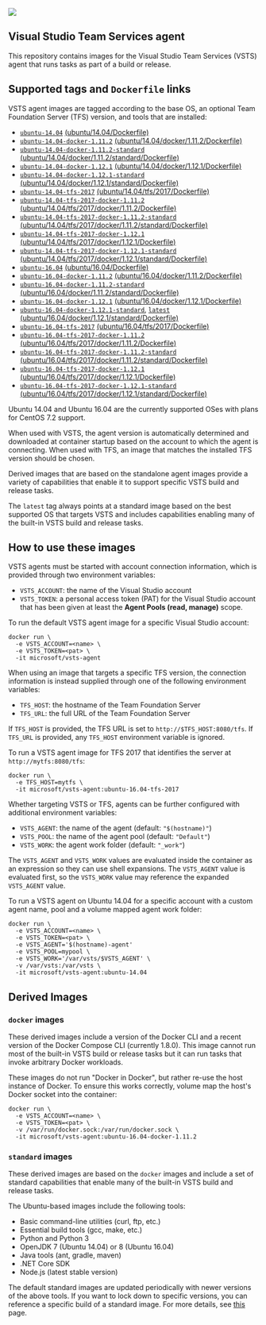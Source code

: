 ![](https://github.com/microsoft/vsts-agent-docker/raw/master/images/vsts.png)

## Visual Studio Team Services agent
This repository contains images for the Visual Studio Team Services (VSTS) agent that runs tasks as part of a build or release.

## Supported tags and `Dockerfile` links
VSTS agent images are tagged according to the base OS, an optional Team Foundation Server (TFS) version, and tools that are installed:

- [`ubuntu-14.04`](https://github.com/microsoft/vsts-agent-docker/blob/21a1290f988e996b3737803ec58b13c79209bdce/ubuntu/14.04/Dockerfile) [(ubuntu/14.04/Dockerfile)](https://github.com/microsoft/vsts-agent-docker/blob/21a1290f988e996b3737803ec58b13c79209bdce/ubuntu/14.04/Dockerfile)
- [`ubuntu-14.04-docker-1.11.2`](https://github.com/microsoft/vsts-agent-docker/blob/21a1290f988e996b3737803ec58b13c79209bdce/ubuntu/14.04/docker/1.11.2/Dockerfile) [(ubuntu/14.04/docker/1.11.2/Dockerfile)](https://github.com/microsoft/vsts-agent-docker/blob/21a1290f988e996b3737803ec58b13c79209bdce/ubuntu/14.04/docker/1.11.2/Dockerfile)
- [`ubuntu-14.04-docker-1.11.2-standard`](https://github.com/microsoft/vsts-agent-docker/blob/21a1290f988e996b3737803ec58b13c79209bdce/ubuntu/14.04/docker/1.11.2/standard/Dockerfile) [(ubuntu/14.04/docker/1.11.2/standard/Dockerfile)](https://github.com/microsoft/vsts-agent-docker/blob/21a1290f988e996b3737803ec58b13c79209bdce/ubuntu/14.04/docker/1.11.2/standard/Dockerfile)
- [`ubuntu-14.04-docker-1.12.1`](https://github.com/microsoft/vsts-agent-docker/blob/21a1290f988e996b3737803ec58b13c79209bdce/ubuntu/14.04/docker/1.12.1/Dockerfile) [(ubuntu/14.04/docker/1.12.1/Dockerfile)](https://github.com/microsoft/vsts-agent-docker/blob/21a1290f988e996b3737803ec58b13c79209bdce/ubuntu/14.04/docker/1.12.1/Dockerfile)
- [`ubuntu-14.04-docker-1.12.1-standard`](https://github.com/microsoft/vsts-agent-docker/blob/21a1290f988e996b3737803ec58b13c79209bdce/ubuntu/14.04/docker/1.12.1/standard/Dockerfile) [(ubuntu/14.04/docker/1.12.1/standard/Dockerfile)](https://github.com/microsoft/vsts-agent-docker/blob/21a1290f988e996b3737803ec58b13c79209bdce/ubuntu/14.04/docker/1.12.1/standard/Dockerfile)
- [`ubuntu-14.04-tfs-2017`](https://github.com/microsoft/vsts-agent-docker/blob/21a1290f988e996b3737803ec58b13c79209bdce/ubuntu/14.04/tfs/2017/Dockerfile) [(ubuntu/14.04/tfs/2017/Dockerfile)](https://github.com/microsoft/vsts-agent-docker/blob/21a1290f988e996b3737803ec58b13c79209bdce/ubuntu/14.04/tfs/2017/Dockerfile)
- [`ubuntu-14.04-tfs-2017-docker-1.11.2`](https://github.com/microsoft/vsts-agent-docker/blob/21a1290f988e996b3737803ec58b13c79209bdce/ubuntu/14.04/tfs/2017/docker/1.11.2/Dockerfile) [(ubuntu/14.04/tfs/2017/docker/1.11.2/Dockerfile)](https://github.com/microsoft/vsts-agent-docker/blob/21a1290f988e996b3737803ec58b13c79209bdce/ubuntu/14.04/tfs/2017/docker/1.11.2/Dockerfile)
- [`ubuntu-14.04-tfs-2017-docker-1.11.2-standard`](https://github.com/microsoft/vsts-agent-docker/blob/21a1290f988e996b3737803ec58b13c79209bdce/ubuntu/14.04/tfs/2017/docker/1.11.2/standard/Dockerfile) [(ubuntu/14.04/tfs/2017/docker/1.11.2/standard/Dockerfile)](https://github.com/microsoft/vsts-agent-docker/blob/21a1290f988e996b3737803ec58b13c79209bdce/ubuntu/14.04/tfs/2017/docker/1.11.2/standard/Dockerfile)
- [`ubuntu-14.04-tfs-2017-docker-1.12.1`](https://github.com/microsoft/vsts-agent-docker/blob/21a1290f988e996b3737803ec58b13c79209bdce/ubuntu/14.04/tfs/2017/docker/1.12.1/Dockerfile) [(ubuntu/14.04/tfs/2017/docker/1.12.1/Dockerfile)](https://github.com/microsoft/vsts-agent-docker/blob/21a1290f988e996b3737803ec58b13c79209bdce/ubuntu/14.04/tfs/2017/docker/1.12.1/Dockerfile)
- [`ubuntu-14.04-tfs-2017-docker-1.12.1-standard`](https://github.com/microsoft/vsts-agent-docker/blob/21a1290f988e996b3737803ec58b13c79209bdce/ubuntu/14.04/tfs/2017/docker/1.12.1/standard/Dockerfile) [(ubuntu/14.04/tfs/2017/docker/1.12.1/standard/Dockerfile)](https://github.com/microsoft/vsts-agent-docker/blob/21a1290f988e996b3737803ec58b13c79209bdce/ubuntu/14.04/tfs/2017/docker/1.12.1/standard/Dockerfile)
- [`ubuntu-16.04`](https://github.com/microsoft/vsts-agent-docker/blob/21a1290f988e996b3737803ec58b13c79209bdce/ubuntu/16.04/Dockerfile) [(ubuntu/16.04/Dockerfile)](https://github.com/microsoft/vsts-agent-docker/blob/21a1290f988e996b3737803ec58b13c79209bdce/ubuntu/16.04/Dockerfile)
- [`ubuntu-16.04-docker-1.11.2`](https://github.com/microsoft/vsts-agent-docker/blob/21a1290f988e996b3737803ec58b13c79209bdce/ubuntu/16.04/docker/1.11.2/Dockerfile) [(ubuntu/16.04/docker/1.11.2/Dockerfile)](https://github.com/microsoft/vsts-agent-docker/blob/21a1290f988e996b3737803ec58b13c79209bdce/ubuntu/16.04/docker/1.11.2/Dockerfile)
- [`ubuntu-16.04-docker-1.11.2-standard`](https://github.com/microsoft/vsts-agent-docker/blob/21a1290f988e996b3737803ec58b13c79209bdce/ubuntu/16.04/docker/1.11.2/standard/Dockerfile) [(ubuntu/16.04/docker/1.11.2/standard/Dockerfile)](https://github.com/microsoft/vsts-agent-docker/blob/21a1290f988e996b3737803ec58b13c79209bdce/ubuntu/16.04/docker/1.11.2/standard/Dockerfile)
- [`ubuntu-16.04-docker-1.12.1`](https://github.com/microsoft/vsts-agent-docker/blob/21a1290f988e996b3737803ec58b13c79209bdce/ubuntu/16.04/docker/1.12.1/Dockerfile) [(ubuntu/16.04/docker/1.12.1/Dockerfile)](https://github.com/microsoft/vsts-agent-docker/blob/21a1290f988e996b3737803ec58b13c79209bdce/ubuntu/16.04/docker/1.12.1/Dockerfile)
- [`ubuntu-16.04-docker-1.12.1-standard`](https://github.com/microsoft/vsts-agent-docker/blob/21a1290f988e996b3737803ec58b13c79209bdce/ubuntu/16.04/docker/1.12.1/standard/Dockerfile), [`latest`](https://github.com/microsoft/vsts-agent-docker/blob/21a1290f988e996b3737803ec58b13c79209bdce/ubuntu/16.04/docker/1.12.1/standard/Dockerfile) [(ubuntu/16.04/docker/1.12.1/standard/Dockerfile)](https://github.com/microsoft/vsts-agent-docker/blob/21a1290f988e996b3737803ec58b13c79209bdce/ubuntu/16.04/docker/1.12.1/standard/Dockerfile)
- [`ubuntu-16.04-tfs-2017`](https://github.com/microsoft/vsts-agent-docker/blob/21a1290f988e996b3737803ec58b13c79209bdce/ubuntu/16.04/tfs/2017/Dockerfile) [(ubuntu/16.04/tfs/2017/Dockerfile)](https://github.com/microsoft/vsts-agent-docker/blob/21a1290f988e996b3737803ec58b13c79209bdce/ubuntu/16.04/tfs/2017/Dockerfile)
- [`ubuntu-16.04-tfs-2017-docker-1.11.2`](https://github.com/microsoft/vsts-agent-docker/blob/21a1290f988e996b3737803ec58b13c79209bdce/ubuntu/16.04/tfs/2017/docker/1.11.2/Dockerfile) [(ubuntu/16.04/tfs/2017/docker/1.11.2/Dockerfile)](https://github.com/microsoft/vsts-agent-docker/blob/21a1290f988e996b3737803ec58b13c79209bdce/ubuntu/16.04/tfs/2017/docker/1.11.2/Dockerfile)
- [`ubuntu-16.04-tfs-2017-docker-1.11.2-standard`](https://github.com/microsoft/vsts-agent-docker/blob/21a1290f988e996b3737803ec58b13c79209bdce/ubuntu/16.04/tfs/2017/docker/1.11.2/standard/Dockerfile) [(ubuntu/16.04/tfs/2017/docker/1.11.2/standard/Dockerfile)](https://github.com/microsoft/vsts-agent-docker/blob/21a1290f988e996b3737803ec58b13c79209bdce/ubuntu/16.04/tfs/2017/docker/1.11.2/standard/Dockerfile)
- [`ubuntu-16.04-tfs-2017-docker-1.12.1`](https://github.com/microsoft/vsts-agent-docker/blob/21a1290f988e996b3737803ec58b13c79209bdce/ubuntu/16.04/tfs/2017/docker/1.12.1/Dockerfile) [(ubuntu/16.04/tfs/2017/docker/1.12.1/Dockerfile)](https://github.com/microsoft/vsts-agent-docker/blob/21a1290f988e996b3737803ec58b13c79209bdce/ubuntu/16.04/tfs/2017/docker/1.12.1/Dockerfile)
- [`ubuntu-16.04-tfs-2017-docker-1.12.1-standard`](https://github.com/microsoft/vsts-agent-docker/blob/21a1290f988e996b3737803ec58b13c79209bdce/ubuntu/16.04/tfs/2017/docker/1.12.1/standard/Dockerfile) [(ubuntu/16.04/tfs/2017/docker/1.12.1/standard/Dockerfile)](https://github.com/microsoft/vsts-agent-docker/blob/21a1290f988e996b3737803ec58b13c79209bdce/ubuntu/16.04/tfs/2017/docker/1.12.1/standard/Dockerfile)

Ubuntu 14.04 and Ubuntu 16.04 are the currently supported OSes with plans for CentOS 7.2 support.

When used with VSTS, the agent version is automatically determined and downloaded at container startup based on the account to which the agent is connecting. When used with TFS, an image that matches the installed TFS version should be chosen.

Derived images that are based on the standalone agent images provide a variety of capabilities that enable it to support specific VSTS build and release tasks.

The `latest` tag always points at a standard image based on the best supported OS that targets VSTS and includes capabilities enabling many of the built-in VSTS build and release tasks.

## How to use these images
VSTS agents must be started with account connection information, which is provided through two environment variables:

- `VSTS_ACCOUNT`: the name of the Visual Studio account
- `VSTS_TOKEN`: a personal access token (PAT) for the Visual Studio account that has been given at least the **Agent Pools (read, manage)** scope.

To run the default VSTS agent image for a specific Visual Studio account:

```
docker run \
  -e VSTS_ACCOUNT=<name> \
  -e VSTS_TOKEN=<pat> \
  -it microsoft/vsts-agent
```

When using an image that targets a specific TFS version, the connection information is instead supplied through one of the following environment variables:

- `TFS_HOST`: the hostname of the Team Foundation Server
- `TFS_URL`: the full URL of the Team Foundation Server

If `TFS_HOST` is provided, the TFS URL is set to `http://$TFS_HOST:8080/tfs`. If `TFS_URL` is provided, any `TFS_HOST` environment variable is ignored.

To run a VSTS agent image for TFS 2017 that identifies the server at `http://mytfs:8080/tfs`:

```
docker run \
  -e TFS_HOST=mytfs \
  -it microsoft/vsts-agent:ubuntu-16.04-tfs-2017
```

Whether targeting VSTS or TFS, agents can be further configured with additional environment variables:

- `VSTS_AGENT`: the name of the agent (default: `"$(hostname)"`)
- `VSTS_POOL`: the name of the agent pool (default: `"Default"`)
- `VSTS_WORK`: the agent work folder (default: `"_work"`)

The `VSTS_AGENT` and `VSTS_WORK` values are evaluated inside the container as an expression so they can use shell expansions. The `VSTS_AGENT` value is evaluated first, so the `VSTS_WORK` value may reference the expanded `VSTS_AGENT` value.

To run a VSTS agent on Ubuntu 14.04 for a specific account with a custom agent name, pool and a volume mapped agent work folder:

```
docker run \
  -e VSTS_ACCOUNT=<name> \
  -e VSTS_TOKEN=<pat> \
  -e VSTS_AGENT='$(hostname)-agent'
  -e VSTS_POOL=mypool \
  -e VSTS_WORK='/var/vsts/$VSTS_AGENT' \
  -v /var/vsts:/var/vsts \
  -it microsoft/vsts-agent:ubuntu-14.04
```

## Derived Images

### `docker` images
These derived images include a version of the Docker CLI and a recent version of the Docker Compose CLI (currently 1.8.0). This image cannot run most of the built-in VSTS build or release tasks but it can run tasks that invoke arbitrary Docker workloads.

These images do not run "Docker in Docker", but rather re-use the host instance of Docker. To ensure this works correctly, volume map the host's Docker socket into the container:

```
docker run \
  -e VSTS_ACCOUNT=<name> \
  -e VSTS_TOKEN=<pat> \
  -v /var/run/docker.sock:/var/run/docker.sock \
  -it microsoft/vsts-agent:ubuntu-16.04-docker-1.11.2
```

### `standard` images
These derived images are based on the `docker` images and include a set of standard capabilities that enable many of the built-in VSTS build and release tasks.

The Ubuntu-based images include the following tools:

- Basic command-line utilities (curl, ftp, etc.)
- Essential build tools (gcc, make, etc.)
- Python and Python 3
- OpenJDK 7 (Ubuntu 14.04) or 8 (Ubuntu 16.04)
- Java tools (ant, gradle, maven)
- .NET Core SDK
- Node.js (latest stable version)

The default standard images are updated periodically with newer versions of the above tools. If you want to lock down to specific versions, you can reference a specific build of a standard image. For more details, see [this](https://github.com/Microsoft/vsts-agent-docker/tree/master/ubuntu/derived/standard) page.